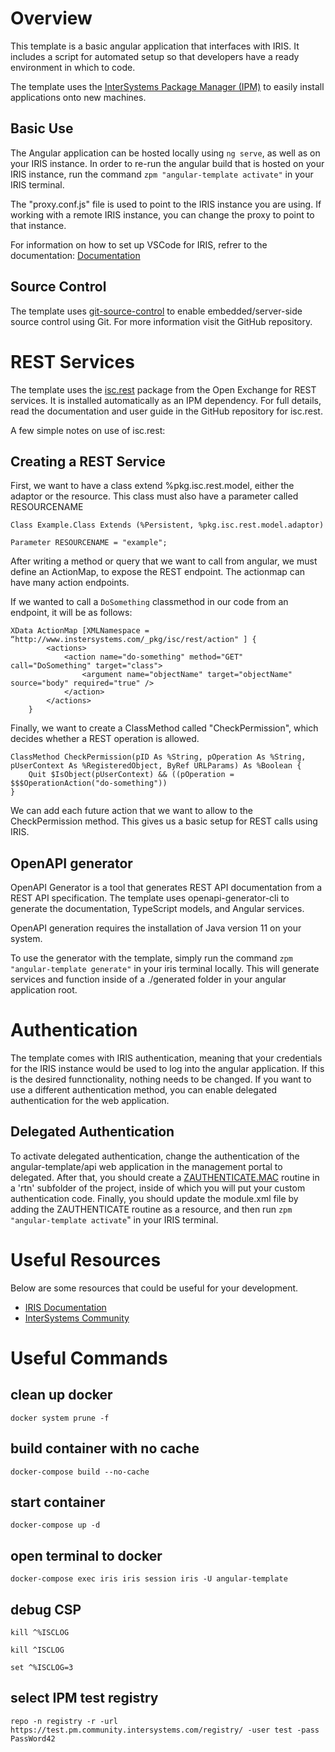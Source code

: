 Overview
========

This template is a basic angular application that interfaces with IRIS. It includes a script for automated setup so that developers have a ready environment in which to code.

The template uses the [InterSystems Package Manager (IPM)](https://github.com/intersystems/ipm) to easily install applications onto new machines.

Basic Use
---------

The Angular application can be hosted locally using `ng serve`, as well as on your IRIS instance. In order to re-run the angular build that is hosted on your IRIS instance, run the command `zpm "angular-template activate"` in your IRIS terminal.

The "proxy.conf.js" file is used to point to the IRIS instance you are using. If working with a remote IRIS instance, you can change the proxy to point to that instance.

For information on how to set up VSCode for IRIS, refrer to the documentation: [Documentation](https://docs.intersystems.com/components/csp/docbook/DocBook.UI.Page.cls?KEY=GVSCO)

Source Control
--------------

The template uses [git-source-control](https://github.com/intersystems/git-source-control) to enable embedded/server-side source control using Git. For more information visit the GitHub repository.

REST Services
=============

The template uses the [isc.rest](https://github.com/intersystems/isc-rest) package from the Open Exchange for REST services. It is installed automatically as an IPM dependency. For full details, read the documentation and user guide in the GitHub repository for isc.rest.

A few simple notes on use of isc.rest:

Creating a REST Service
-----------------------

First, we want to have a class extend %pkg.isc.rest.model, either the adaptor or the resource. This class must also have a parameter called RESOURCENAME

```
Class Example.Class Extends (%Persistent, %pkg.isc.rest.model.adaptor)   

Parameter RESOURCENAME = "example";
```

After writing a method or query that we want to call from angular, we must define an ActionMap, to expose the REST endpoint. The actionmap can have many action endpoints.

If we wanted to call a `DoSomething` classmethod in our code from an endpoint, it will be as follows:

```
XData ActionMap [XMLNamespace = “http://www.instersystems.com/_pkg/isc/rest/action" ] {
        <actions>    
            <action name="do-something" method="GET" call="DoSomething" target="class">
                <argument name="objectName" target="objectName" source="body" required="true" />    
            </action>    
        </actions> 
    }
```

Finally, we want to create a ClassMethod called "CheckPermission", which decides whether a REST operation is allowed.

```
ClassMethod CheckPermission(pID As %String, pOperation As %String, pUserContext As %RegisteredObject, ByRef URLParams) As %Boolean {
    Quit $IsObject(pUserContext) && ((pOperation = $$$OperationAction("do-something"))   
}
```

We can add each future action that we want to allow to the CheckPermission method. This gives us a basic setup for REST calls using IRIS.

OpenAPI generator
-----------------

OpenAPI Generator is a tool that generates REST API documentation from a REST API specification. The template uses openapi-generator-cli to generate the documentation, TypeScript models, and Angular services.

OpenAPI generation requires the installation of Java version 11 on your system.

To use the generator with the template, simply run the command `zpm "angular-template generate"` in your iris terminal locally. This will generate services and function inside of a ./generated folder in your angular application root.

Authentication
==============

The template comes with IRIS authentication, meaning that your credentials for the IRIS instance would be used to log into the angular application. If this is the desired funnctionality, nothing needs to be changed. If you  want to use a different authentication method, you can enable delegated authentication for the web application.

Delegated Authentication
------------------------

To activate delegated authentication, change the authentication of the angular-template/api web application in the management portal to delegated. After that, you should create a [ZAUTHENTICATE.MAC](https://docs.intersystems.com/iris20232/csp/docbook/Doc.View.cls?KEY=TSQS_DelAuthExPartOne) routine in a 'rtn' subfolder of the project, inside of which you will put your custom authentication code. Finally, you should update the module.xml file by adding the ZAUTHENTICATE routine as a resource, and then run `zpm "angular-template activate`" in your IRIS terminal.

Useful Resources
================

Below are some resources that could be useful for your development.

*   [IRIS Documentation](https://docs.intersystems.com/)
*   [InterSystems Community](https://community.intersystems.com/)


# Useful Commands
## clean up docker 
```
docker system prune -f
```

## build container with no cache
```
docker-compose build --no-cache
```

## start container
```
docker-compose up -d
```

## open terminal to docker
```
docker-compose exec iris iris session iris -U angular-template
```
## debug CSP
```
kill ^%ISCLOG

kill ^ISCLOG

set ^%ISCLOG=3
```

## select IPM test registry
```
repo -n registry -r -url https://test.pm.community.intersystems.com/registry/ -user test -pass PassWord42
```



